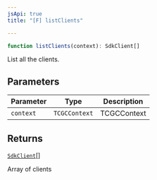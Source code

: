 ```yaml
---
jsApi: true
title: "[F] listClients"

---
```

```ts
function listClients(context): SdkClient[]
```

List all the clients.

## Parameters

| Parameter | Type | Description |
| ------ | ------ | ------ |
| `context` | `TCGCContext` | TCGCContext |

## Returns

[`SdkClient`](../interfaces/SdkClient.md)[]

Array of clients
